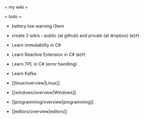 = my wiki =

= todo =
* battery low warning i3wm
* create 2 wikis - public (at github) and private (at dropbox) (`WIP`)
* Learn immutability in C#
* Learn Reactive Extension in C# (`WIP`)
* Learn TPL in C# (error handling)
* Learn Kafka

* [[linux/overview|Linux]]
* [[windows/overview|Windows]]
* [[programming/overview|programming]]
* [[editors/overview|editors]]
